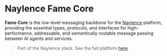 # Naylence Fame Core

**Fame Core** is the low-level messaging backbone for the [Naylence](https://github.com/naylence) platform, providing the essential types, protocols, and interfaces for high-performance, addressable, and semantically routable message passing between AI agents and services.

> Part of the Naylence stack. See the full platform [here](https://github.com/naylence).
